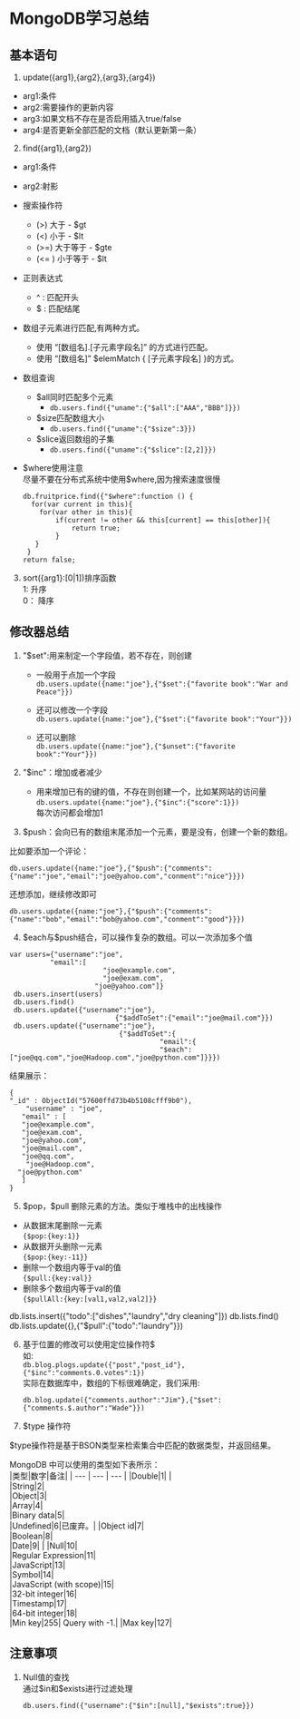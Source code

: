 # MongoDB学习总结

## 基本语句
1. update({arg1},{arg2},{arg3},{arg4})  
* arg1:条件  
* arg2:需要操作的更新内容
* arg3:如果文档不存在是否启用插入true/false
* arg4:是否更新全部匹配的文档（默认更新第一条）

2. find({arg1},{arg2})
  * arg1:条件
  * arg2:射影
  * 搜索操作符    
    + (>) 大于 - $gt
    + (<) 小于 - $lt
    + (>=) 大于等于 - $gte
    + (<= ) 小于等于 - $lt
  * 正则表达式
    + \^ : 匹配开头
    + \$ : 匹配结尾
  
  * 数组子元素进行匹配,有两种方式。  
    + 使用 “[数组名].[子元素字段名]” 的方式进行匹配。
    + 使用 “[数组名]” $elemMatch { [子元素字段名] }的方式。

  * 数组查询
    + \$all同时匹配多个元素
      - ```db.users.find({"uname":{"$all":["AAA","BBB"]}})```
    + \$size匹配数组大小
      - ```db.users.find({"uname":{"$size":3}})```
    + \$slice返回数组的子集
      - ```db.users.find({"uname":{"$slice":[2,2]}})```
  * \$where使用注意  
    尽量不要在分布式系统中使用\$where,因为搜索速度很慢  
    ```
    db.fruitprice.find({"$where":function () {
      for(var current in this){
        for(var other in this){
            if(current != other && this[current] == this[other]){
                return true;
            }
       }
     }
    return false;
    ```
3.  sort({arg1}:[0|1])排序函数  
    1: 升序  
    0： 降序  

## 修改器总结
1. \"\$set\":用来制定一个字段值，若不存在，则创建
   * 一般用于点加一个字段  
   ```db.users.update({name:"joe"},{"$set":{"favorite book":"War and Peace"}})```

   * 还可以修改一个字段  
   ```db.users.update({name:"joe"},{"$set":{"favorite book":"Your"}})```
 
   * 还可以删除  
   ```db.users.update({name:"joe"},{"$unset":{"favorite book":"Your"}})```

2. \"\$inc\"：增加或者减少
   * 用来增加已有的键的值，不存在则创建一个，比如某网站的访问量  
   ```db.users.update({name:"joe"},{"$inc":{"score":1}})```  
   每次访问都会增加1

3. \$push：会向已有的数组末尾添加一个元素，要是没有，创建一个新的数组。

  比如要添加一个评论：
 ```
 db.users.update({name:"joe"},{"$push":{"comments":{"name":"joe","email":"joe@yahoo.com","conment":"nice"}}})
 ```

 还想添加，继续修改即可

```
db.users.update({name:"joe"},{"$push":{"comments":{"name":"bob","email":"bob@yahoo.com","conment":"good"}}})
```

4. \$each与\$push结合，可以操作复杂的数组。可以一次添加多个值
```
var users={"username":"joe",
          "email":[
                       "joe@example.com",
                       "joe@exam.com",
                     "joe@yahoo.com"]}
 db.users.insert(users) 
 db.users.find() 
 db.users.update({"username":"joe"},
                          {"$addToSet":{"email":"joe@mail.com"}}) 
 db.users.update({"username":"joe"},
                           {"$addToSet":{
                                     "email":{
                                     "$each":["joe@qq.com","joe@Hadoop.com","joe@python.com"]}}})
```

结果展示：
```
{
"_id" : ObjectId("57600ffd73b4b5108cfff9b0"),
    "username" : "joe",
   "email" : [ 
   "joe@example.com", 
   "joe@exam.com", 
   "joe@yahoo.com", 
   "joe@mail.com", 
   "joe@qq.com", 
    "joe@Hadoop.com", 
  "joe@python.com"
   ]
}
```

5. \$pop，\$pull 删除元素的方法。类似于堆栈中的出栈操作
  * 从数据末尾删除一元素<br/>```{$pop:{key:1}}```
  * 从数据开头删除一元素<br/>```{$pop:{key:-11}}```
  * 删除一个数组内等于val的值<br/>```{$pull:{key:val}}```
  * 删除多个数组内等于val的值<br/>```{$pullAll:{key:[val1,val2,val2]}}```

db.lists.insert({"todo":["dishes","laundry","dry cleaning"]}) 
db.lists.find()
db.lists.update({},{"$pull":{"todo":"laundry"}})

6. 基于位置的修改可以使用定位操作符\$  
  如: <br/>```db.blog.plogs.update({"post","post_id"},{"$inc":"comments.0.votes":1}) ```  
   实际在数据库中，数组的下标很难确定，我们采用:    
   ```
   db.blog.update({"comments.author":"Jim"},{"$set":{"comments.$.author":"Wade"}})
   ```

7. \$type 操作符

$type操作符是基于BSON类型来检索集合中匹配的数据类型，并返回结果。

MongoDB 中可以使用的类型如下表所示：  
|类型|数字|备注| 
| --- | --- | --- | 
|Double|1| |	 
|String|2|	 
|Object|3|	 
|Array|4|	 
|Binary data|5|	 
|Undefined|6|已废弃。|
|Object id|7|	 
|Boolean|8|	 
|Date|9|	| 
|Null|10|	 
|Regular Expression|11|	 
|JavaScript|13|	 
|Symbol|14|	 
|JavaScript (with scope)|15|	 
|32-bit integer|16|	 
|Timestamp|17|	 
|64-bit integer|18|	 
|Min key|255|	Query with -1.|
|Max key|127|	 

## 注意事项
1. Null值的查找  
   通过\$in和\$exists进行过滤处理  
   ```
   db.users.find({"username":{"$in":[null],"$exists":true}})
   ```